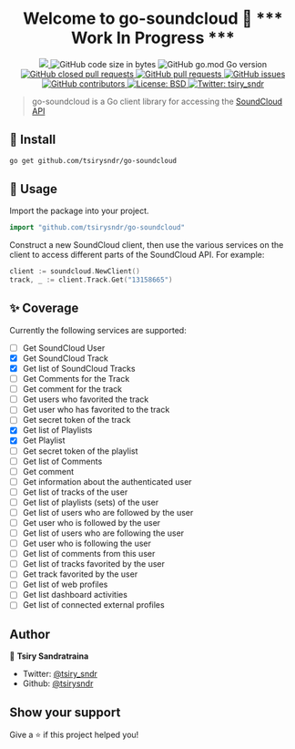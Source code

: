 <h1 align="center">Welcome to go-soundcloud 👋 *** Work In Progress ***</h1>
<p align="center">
  <a href="https://github.com/tsirysndr/go-soundcloud/commits/master">
    <img src="https://img.shields.io/github/last-commit/tsirysndr/go-soundcloud.svg" target="_blank" />
  </a>
  <img alt="GitHub code size in bytes" src="https://img.shields.io/github/languages/code-size/tsirysndr/go-soundcloud">
  <img alt="GitHub go.mod Go version" src="https://img.shields.io/github/go-mod/go-version/tsirysndr/go-soundcloud">
  <a href="https://github.com/tsirysndr/go-soundcloud/issues?q=is%3Apr+is%3Aclosed">
    <img alt="GitHub closed pull requests" src="https://img.shields.io/github/issues-pr-closed-raw/tsirysndr/go-soundcloud">
  </a>
  <a href="https://github.com/tsirysndr/go-soundcloud/pulls">
    <img alt="GitHub pull requests" src="https://img.shields.io/github/issues-pr/tsirysndr/go-soundcloud">
  </a>
  <a href="https://github.com/tsirysndr/go-soundcloud/issues">
    <img alt="GitHub issues" src="https://img.shields.io/github/issues/tsirysndr/go-soundcloud">
  </a>
  <a href="https://github.com/tsirysndr/go-soundcloud/graphs/contributors">
    <img alt="GitHub contributors" src="https://img.shields.io/github/contributors/tsirysndr/go-soundcloud">
  </a>
  <a href="https://github.com/tsirysndr/go-soundcloud/blob/master/LICENSE">
    <img alt="License: BSD" src="https://img.shields.io/badge/license-BSD-green.svg" target="_blank" />
  </a>
  <a href="https://twitter.com/tsiry_sndr">
    <img alt="Twitter: tsiry_sndr" src="https://img.shields.io/twitter/follow/tsiry_sndr.svg?style=social" target="_blank" />
  </a>
</p>

> go-soundcloud is a Go client library for accessing the [SoundCloud API](https://developers.soundcloud.com/docs/api/reference)

## 🚚 Install

```sh
go get github.com/tsirysndr/go-soundcloud
```

## 🚀 Usage

Import the package into your project.

```Go
import "github.com/tsirysndr/go-soundcloud"
```

Construct a new SoundCloud client, then use the various services on the client to access different parts of the SoundCloud API. For example:

```Go
client := soundcloud.NewClient()
track, _ := client.Track.Get("13158665")
```

## ✨ Coverage

Currently the following services are supported:

- [ ] Get SoundCloud User
- [x] Get SoundCloud Track
- [x] Get list of SoundCloud Tracks
- [ ] Get Comments for the Track
- [ ] Get comment for the track
- [ ] Get users who favorited the track
- [ ] Get user who has favorited to the track
- [ ] Get secret token of the track
- [x] Get list of Playlists
- [x] Get Playlist
- [ ] Get secret token of the playlist
- [ ] Get list of Comments
- [ ] Get comment
- [ ] Get information about the authenticated user
- [ ] Get list of tracks of the user
- [ ] Get list of playlists (sets) of the user
- [ ] Get list of users who are followed by the user
- [ ] Get user who is followed by the user
- [ ] Get list of users who are following the user
- [ ] Get user who is following the user
- [ ] Get list of comments from this user
- [ ] Get list of tracks favorited by the user
- [ ] Get track favorited by the user
- [ ] Get list of web profiles
- [ ] Get list dashboard activities
- [ ] Get list of connected external profiles

## Author

👤 **Tsiry Sandratraina**

* Twitter: [@tsiry_sndr](https://twitter.com/tsiry_sndr)
* Github: [@tsirysndr](https://github.com/tsirysndr)

## Show your support

Give a ⭐️ if this project helped you!
